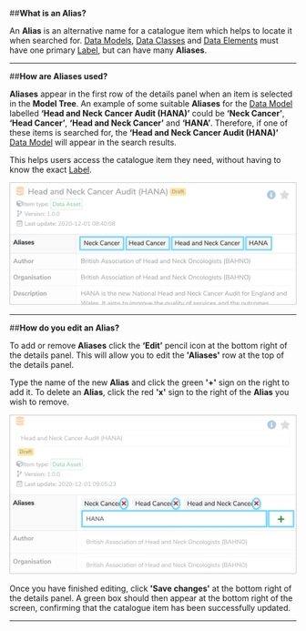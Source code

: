##**What is an Alias?**

An **Alias** is an alternative name for a catalogue item which helps to locate it when searched for. [Data Models](../data-model/data-model.md), [Data Classes](../data-class/data-class.md) and [Data Elements](../data-element/data-element.md) must have one primary [Label](../label/label.md), but can have many **Aliases**. 

---

##**How are Aliases used?**

**Aliases** appear in the first row of the details panel when an item is selected in the **Model Tree**. An example of some suitable **Aliases** for the [Data Model](../data-model/data-model.md) labelled **‘Head and Neck Cancer Audit (HANA)’** could be **‘Neck Cancer’**, **‘Head Cancer’**, **‘Head and Neck Cancer’** and **‘HANA’**. Therefore, if one of these items is searched for, the **‘Head and Neck Cancer Audit (HANA)’** [Data Model](../data-model/data-model.md) will appear in the search results. 

This helps users access the catalogue item they need, without having to know the exact [Label](../label/label.md).
 
![Aliases in detail panel highlighted](alias-example.png)

---

##**How do you edit an Alias?**

To add or remove **Aliases** click the **‘Edit’** pencil icon at the bottom right of the details panel. This will allow you to edit the **'Aliases'** row at the top of the details panel.  

Type the name of the new **Alias** and click the green **'+'** sign on the right to add it. To delete an **Alias**, click the red **'x'** sign to the right of the **Alias** you wish to remove. 

![Edit view of Aliases in details panel](edit-alias.png)

Once you have finished editing, click **'Save changes'** at the bottom right of the details panel. A green box should then appear at the bottom right of the screen, confirming that the catalogue item has been successfully updated.

---
